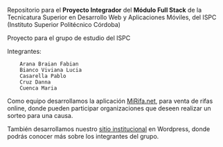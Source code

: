Repositorio para el **Proyecto Integrador** del **Módulo Full Stack** de la Tecnicatura Superior en Desarrollo Web y Aplicaciones Móviles, del ISPC (Instituto Superior Politécnico Córdoba)

Proyecto para el grupo de estudio del ISPC

Integrantes:

        Arana Braian Fabian
        Bianco Viviana Lucia
        Casarella Pablo
        Cruz Danna
        Cuenca Maria 

Como equipo desarrollamos la aplicación [MiRifa.net](https://vanemanza.github.io/ISPC_Proyecto_Integrador/mvc/view/app/html/), para venta de rifas online, donde pueden participar organizaciones que deseen realizar un sorteo para una causa. 

También desarrollamos nuestro [sitio institucional](http://34.95.216.141/) en Wordpress, donde podrás conocer más sobre los integrantes del grupo.

